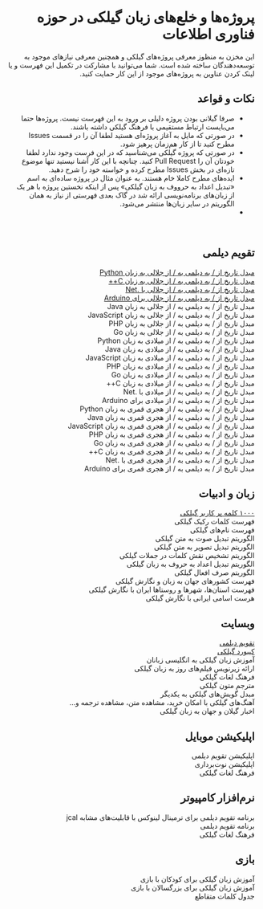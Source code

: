 <div dir="rtl">

# پروژه‌ها و خلع‌های زبان گیلکی در حوزه فناوری اطلاعات
این مخزن به منظوز معرفی پروژه‌های گیلکی و همچنین معرفی نیازهای موجود به توسعه‌دهندگان ساخته شده است. شما می‌توانید با مشارکت در تکمیل این فهرست و یا لینک کردن عناوین به پروژه‌های موجود از این کار حمایت کنید.

## نکات و قواعد
* صرفا گیلانی بودن پروژه دلیلی بر ورود به این فهرست نیست. پروژه‌ها حتما می‌بایست ارتباط مستقیمی با فرهنگ گیلکی داشته باشند.
* در صورتی که مایل به آغاز پروژه‌ای هستید لطفا آن را در قسمت Issues مطرح کنید تا از کار هم‌زمان پرهیز شود.
* در صورتی که پروژه گیلکی می‌شناسید که در این فرست وجود ندارد لطفا خودتان آن را Pull Request کنید. چنانچه با این کار آشنا نیستید تنها موضوع تازه‌ای در بخش Issues مطرح کرده و خواسته خود را شرح دهید.
* ایده‌های مطرح کاملا خام هستند. به عنوان مثال در پروژه ساده‌ای به اسم «تبدیل اعداد به حرووف به زبان گیلکی» پس از اینکه نخستین پروژه با هر یک از زبان‌های برنامه‌نویسی ارائه شد در گاک بعدی فهرستی از نیاز به همان الگوریتم در سایر زبان‌ها منتشر می‌شود.
* 
<br/>


## تقویم دیلمی
[مبدل تاریخ از / به دیلمی به / از جلالی به زبان Python](https://github.com/Jangal/python-dilami-calendar)
<br/>
[مبدل تاریخ از / به دیلمی به / از جلالی به زبان C++](https://github.com/Jangal/Dilami-Calendar-C-)
<br/>
[مبدل تاریخ از / به دیلمی به / از جلالی با .Net](https://github.com/Jangal/Dilami-Calendar-.Net)
<br/>
[مبدل تاریخ از / به دیلمی به / از جلالی برای Arduino](https://github.com/Jangal/Dilami-Calendar-Arduino)
<br/>
مبدل تاریخ از / به دیلمی به / از جلالی به زبان Java
<br/>
مبدل تاریخ از / به دیلمی به / از جلالی به زبان JavaScript
<br/>
مبدل تاریخ از / به دیلمی به / از جلالی به زبان PHP
<br/>
مبدل تاریخ از / به دیلمی به / از جلالی به زبان Go
<br/>
مبدل تاریخ از / به دیلمی به / از میلادی به زبان Python
<br/>
مبدل تاریخ از / به دیلمی به / از میلادی به زبان Java
<br/>
مبدل تاریخ از / به دیلمی به / از میلادی به زبان JavaScript
<br/>
مبدل تاریخ از / به دیلمی به / از میلادی به زبان PHP
<br/>
مبدل تاریخ از / به دیلمی به / از میلادی به زبان Go
<br/>
مبدل تاریخ از / به دیلمی به / از میلادی به زبان C++
<br/>
مبدل تاریخ از / به دیلمی به / از میلادی با .Net
<br/>
مبدل تاریخ از / به دیلمی به / از میلادی برای Arduino
<br/>
مبدل تاریخ از / به دیلمی به / از هجری قمری به زبان Python
<br/>
مبدل تاریخ از / به دیلمی به / از هجری قمری به زبان Java
<br/>
مبدل تاریخ از / به دیلمی به / از هجری قمری به زبان JavaScript
<br/>
مبدل تاریخ از / به دیلمی به / از هجری قمری به زبان PHP
<br/>
مبدل تاریخ از / به دیلمی به / از هجری قمری به زبان Go
<br/>
مبدل تاریخ از / به دیلمی به / از هجری قمری به زبان C++
<br/>
مبدل تاریخ از / به دیلمی به / از هجری قمری با .Net
<br/>
مبدل تاریخ از / به دیلمی به / از هجری قمری برای Arduino
<br/>


## زبان و ادبیات
[۱۰۰۰ کلمه پر کاربر گیلکی](https://github.com/LordArma/Top-1000-Words-in-Gilaki)
<br/>
فهرست کلمات رکیک گیلکی
<br/>
فهرست نام‌های گیلکی
<br/>
الگوریتم تبدیل صوت به متن گیلکی
<br/>
الگوریتم تبدیل تصویر به متن گیلکی
<br/>
الگوریتم تشخیص نقش کلمات در جملات گیلکی
<br/>
الگوریتم تبدیل اعداد به حروف به زبان گیلکی
<br/>
الگوریتم صرف افعال گیلکی
<br/>
فهرست کشورهای جهان به زبان و نگارش گیلکی
<br/>
فهرست استان‌ها، شهرها و روستاها ایران با نگارش گیلکی
<br/>
هرست اسامی ایرانی با نگارش گیلکی
<br/>

## وبسایت
[تقویم دیلمی](https://giltime.ir/)
<br/>
[کیبورد گیلکی](https://gilakikeyboard.ir/)
<br/>
آموزش زبان گیلکی به انگلیسی زبانان
<br/>
ارائه زیرنویس فیلم‌های روز به زبان گیلکی
<br/>
فرهنگ لغات گیلکی
<br/>
مترجم متون گیلکی
<br/>
مبدل گویش‌های گیلکی به یکدیگر
<br/>
آهنگ‌های گیلکی با امکان خرید، مشاهده متن، مشاهده ترجمه و...
<br/>
اخبار گیلان و جهان به زبان گیلکی
<br/>

## اپلیکیشن موبایل
اپلیکیشن تقویم دیلمی
<br/>
اپلیکیشن نوت‌برداری
<br/>
فرهنگ لغات گیلکی
<br/>


## نرم‌افزار کامپیوتر
برنامه تقویم دیلمی برای ترمینال لینوکس با قابلیت‌های مشابه jcal
<br/>
برنامه تقویم دیلمی
<br/>
فرهنگ لغات گیلکی
<br/>


## بازی
آموزش زبان گیلکی برای کودکان با بازی
<br/>
آموزش زبان گیلکی برای بزرگسالان با بازی
<br/>
جدول کلمات متقاطع
<br/>
</div>

